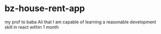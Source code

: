 # bz-house-rent-app
my prof to baba Ali that I am capable of learning a reasonable development skill in react within 1 month
